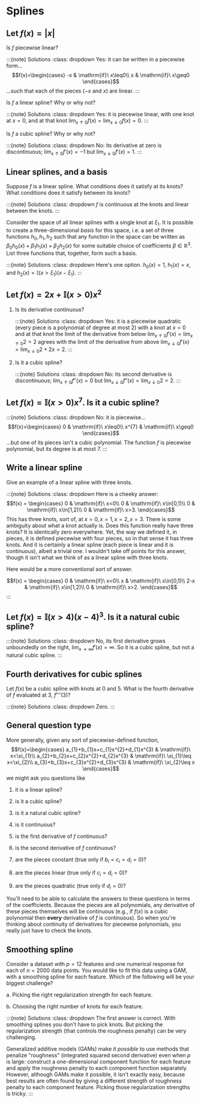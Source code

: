 # Splines

## Let $f(x)=\left|x\right|$

Is $f$ piecewise linear?

:::{note} Solutions
:class: dropdown
Yes: it can be written in a piecewise form\... $$f(x)=\begin{cases}
-x & \mathrm{if}\ x\leq0\\
x & \mathrm{if}\ x\geq0
\end{cases}$$ \...such that each of the pieces ($-x$ and $x$) are
linear.
:::

Is $f$ a linear spline? Why or why not?

:::{note} Solutions
:class: dropdown
Yes: it is piecewise linear, with one knot at $x=0$, and at that knot
$\lim_{x\uparrow0}f(x)=\lim_{x\downarrow0}f(x)=0$.
:::

Is $f$ a cubic spline? Why or why not?

:::{note} Solutions
:class: dropdown
No: its derivative at zero is discontinuous; $\lim_{x\uparrow0}f'(x)=-1$
but $\lim_{x\downarrow0}f'(x)=1$.
:::

## Linear splines, and a basis

Suppose $f$ is a linear spline. What conditions does it satisfy at its
knots? What conditions does it satisfy between its knots?

:::{note} Solutions
:class: dropdown
$f$ is continuous at the knots and linear between the knots.
:::

Consider the space of all linear splines with a single knot at
$\xi_{1}$. It is possible to create a three-dimensional *basis* for this
space, i.e. a set of three functions $h_0,h_1,h_2$ such that any
function in the space can be written as
$\beta_0 h_0(x) + \beta_1 h_1(x) + \beta_2 h_2(x)$ for some suitable
choice of coefficients $\beta \in \mathbb{R}^3$. List three functions
that, together, form such a basis.

:::{note} Solutions
:class: dropdown
Here's one option. $h_0(x) = 1$, $h_1(x) = x$, and
$h_2(x) = \mathbb{I}(x > \xi_1)(x-\xi_1)$.
:::

## Let $f(x)=2x+\mathbb{I}(x>0)x^{2}$

1.  Is its derivative continuous?

    :::{note} Solutions
    :class: dropdown
    Yes: it is a piecewise quadratic (every piece is a polynomial of
    degree at most 2) with a knot at $x=0$ and at that knot the limit of
    the derivative from below
    $\lim_{x\uparrow0}f'(x)=\lim_{x\uparrow0}2=2$ agrees with the limit
    of the derivative from above
    $\lim_{x\downarrow0}f'(x)=\lim_{x\downarrow0}2+2x=2$.
    :::

2.  Is it a cubic spline?

    :::{note} Solutions
    :class: dropdown
    No: its second derivative is discontinuous;
    $\lim_{x\uparrow0}f''(x)=0$ but
    $\lim_{x\downarrow0}f''(x)=\lim_{x\downarrow0}2=2$.
    :::

## Let $f(x)=\mathbb{I}(x>0)x^{7}$. Is it a cubic spline?

:::{note} Solutions
:class: dropdown
No: it is piecewise\... $$f(x)=\begin{cases}
0 & \mathrm{if}\ x\leq0\\
x^{7} & \mathrm{if}\ x\geq0
\end{cases}$$ \...but one of its pieces isn't a cubic polynomial. The
function $f$ is piecewise polynomial, but its degree is at most 7.
:::

## Write a linear spline

Give an example of a linear spline with three knots.

:::{note} Solutions
:class: dropdown
Here is a cheeky answer: $$f(x) = \begin{cases}
0 & \mathrm{if}\ x<0\\
0 & \mathrm{if}\ x\in[0,1)\\
0 & \mathrm{if}\ x\in[1,2)\\
0 & \mathrm{if}\ x>3.
\end{cases}$$ This has three knots, sort of, at $x=0,x=1,x=2,x=3$. There
is some ambiguity about what a knot actually is. Does this function
really have three knots? It is identically zero everywhere. Yet, the way
we defined it, in pieces, it is defined piecewise with four pieces, so
in that sense it has three knots. And it is certainly a linear spline
(each piece is linear and it is continuous), albeit a trivial one. I
wouldn't take off points for this answer, though it isn't what we think
of as a linear spline with three knots.

Here would be a more conventional sort of answer.

$$f(x) = \begin{cases}
0 & \mathrm{if}\ x<0\\
x & \mathrm{if}\ x\in[0,1)\\
2-x & \mathrm{if}\ x\in[1,2)\\
0 & \mathrm{if}\ x>2.
\end{cases}$$
:::

## Let $f(x)=\mathbb{I}(x>4)(x-4)^{3}$. Is it a natural cubic spline?

:::{note} Solutions
:class: dropdown
No, its first derivative grows unboundedly on the right,
$\lim_{x\rightarrow\infty}f'(x)=\infty$. So it is a cubic spline, but
not a natural cubic spline.
:::

## Fourth derivatives for cubic splines

Let $f(x)$ be a cubic spline with knots at 0 and 5. What is the fourth
derivative of $f$ evaluated at $3$, $f''''(3)$?

:::{note} Solutions
:class: dropdown
Zero.
:::

## General question type

More generally, given any sort of piecewise-defined function,
$$f(x)=\begin{cases}
a_{1}+b_{1}x+c_{1}x^{2}+d_{1}x^{3} & \mathrm{if}\ x<\xi_{1}\\
a_{2}+b_{2}x+c_{2}x^{2}+d_{2}x^{3} & \mathrm{if}\ \xi_{1}\leq x<\xi_{2}\\
a_{3}+b_{3}x+c_{3}x^{2}+d_{3}x^{3} & \mathrm{if}\ \xi_{2}\leq x
\end{cases}$$ we might ask you questions like

1.  it is a linear spline?

2.  is it a cubic spline?

3.  is it a natural cubic spline?

4.  is it continuous?

5.  is the first derivative of $f$ continuous?

6.  is the second derivative of $f$ continuous?

7.  are the pieces constant (true only if $b_{i}=c_{i}=d_{i}=0$)?

8.  are the pieces linear (true only if $c_{i}=d_{i}=0$)?

9.  are the pieces quadratic (true only if $d_{i}=0$)?

You'll need to be able to calculate the answers to these questions in
terms of the coefficients. Because the pieces are all polynomials, any
derivative of these pieces themselves will be continuous (e.g., if
$f(x)$ is a cubic polynomial then **every** derivative of $f$ is
continuous). So when you're thinking about continuity of derivatives for
piecewise polynomials, you really just have to check the knots.

## Smoothing spline

Consider a dataset with $p=12$ features and one numerical response for
each of $n=2000$ data points. You would like to fit this data using a
GAM, with a smoothing spline for each feature. Which of the following
will be your biggest challenge?

a.   Picking the right regularization strength for each feature.

b.   Choosing the right number of knots for each feature.

:::{note} Solutions
:class: dropdown
The first answer is correct. With smoothing splines you don't have to
pick knots. But picking the regularization strength (that controls the
roughness penalty) can be very challenging.

Generalized additive models (GAMs) make it *possible* to use methods
that penalize "roughness" (integrated squared second derivative) even
when $p$ is large: construct a one-dimensional component function for
each feature and apply the roughness penalty to each component function
separately. However, although GAMs make it possible, it isn't exactly
easy, because best results are often found by giving a different
strength of roughness penalty to each component feature. Picking those
regularization strengths is tricky.
:::

